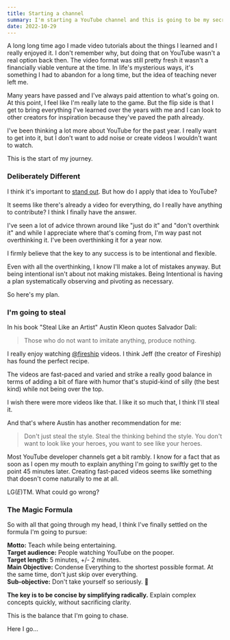 ```yaml
---
title: Starting a channel
summary: I'm starting a YouTube channel and this is going to be my secret sauce.
date: 2022-10-29
---
```


A long long time ago I made video tutorials about the things I learned and I really enjoyed it.
I don't remember why, but doing that on YouTube wasn't a real option back then.
The video format was still pretty fresh it wasn't a financially viable venture at the time.
In life's mysterious ways, it's something I had to abandon for a long time, but the idea of teaching never left me.

Many years have passed and I've always paid attention to what's going on.
At this point, I feel like I'm really late to the game.
But the flip side is that I get to bring everything I've learned over the years with me and I can look to other creators for inspiration because they've paved the path already.

I've been thinking a lot more about YouTube for the past year.
I really want to get into it, but I don't want to add noise or create videos I wouldn't want to watch.

This is the start of my journey.

### Deliberately Different
I think it's important to [stand out](/stand-out).
But how do I apply that idea to YouTube?

It seems like there's already a video for everything, do I really have anything to contribute? 
I think I finally have the answer.

I've seen a lot of advice thrown around like "just do it" and "don't overthink it" and while I appreciate where that's coming from, I'm way past not overthinking it. I've been overthinking it for a year now.

I firmly believe that the key to any success is to be intentional and flexible. 

Even with all the overthinking, I know I'll make a lot of mistakes anyway.
But being intentional isn't about not making mistakes.
Being Intentional is having a plan systematically observing and pivoting as necessary.

So here's my plan.

### I'm going to steal
In his book "Steal Like an Artist" Austin Kleon quotes Salvador Dali:

> Those who do not want to imitate anything, produce nothing.

I really enjoy watching [@fireship](https://www.youtube.com/@fireship) videos. I think Jeff (the creator of Fireship) has found the perfect recipe.

The videos are fast-paced and varied and strike a really good balance in terms of adding a bit of flare with humor that's stupid-kind of silly (the best kind) while not being over the top.

I wish there were more videos like that.
I like it so much that, I think I'll steal it.

And that's where Austin has another recommendation for me:

> Don't just steal the style. Steal the thinking behind the style. You don't want to look like your heroes, you want to see like your heroes.

Most YouTube developer channels get a bit rambly.
I know for a fact that as soon as I open my mouth to explain anything I'm going to swiftly get to the point 45 minutes later.
Creating fast-paced videos seems like something that doesn't come naturally to me at all. 

LG(_E_)TM.
What could go wrong? 

### The Magic Formula
So with all that going through my head, I think I've finally settled on the formula I'm going to pursue:

**Motto:** Teach while being entertaining. <br>
**Target audience:** People watching YouTube on the pooper.<br>
**Target length:** 5 minutes, +/- 2 minutes.<br>
**Main Objective:** Condense Everything to the shortest possible format.
At the same time, don't just skip over everything.<br>
**Sub-objective:**  Don't take yourself so seriously. 🦦

**The key is to be concise by simplifying radically.** 
Explain complex concepts quickly, without sacrificing clarity.

This is the balance that I'm going to chase.

Here I go...
